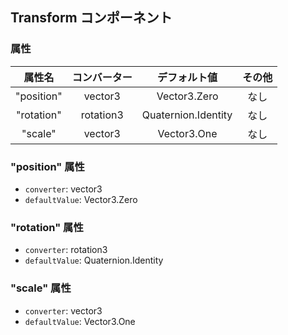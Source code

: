 ## Transform コンポーネント
<!-- EDIT HERE(@Component)-->







<!-- /EDIT HERE-->
### 属性
<!-- DO NOT EDIT -->
<!-- ATTRS -->
| 属性名 | コンバーター | デフォルト値 | その他 |
|:------:|:------:|:------:|:------:|
| "position" | vector3 | Vector3.Zero | なし |
| "rotation" | rotation3 | Quaternion.Identity | なし |
| "scale" | vector3 | Vector3.One | なし |

<!-- /ATTRS -->
<!-- /DO NOT EDIT -->
### "position" 属性

 * `converter`: vector3
 * `defaultValue`: Vector3.Zero

<!-- EDIT HERE("position")-->
<!-- /EDIT HERE-->
### "rotation" 属性

 * `converter`: rotation3
 * `defaultValue`: Quaternion.Identity

<!-- EDIT HERE("rotation")-->
<!-- /EDIT HERE-->
### "scale" 属性

 * `converter`: vector3
 * `defaultValue`: Vector3.One

<!-- EDIT HERE("scale")-->
<!-- /EDIT HERE-->
